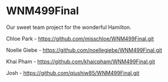 # WNM499Final

Our sweet team project for the wonderful Hamilton. 

Chloe Park - https://github.com/misschloe/WNM499Final.git

Noelle Giebe - https://github.com/noellegiebe/WNM499Final.git

Khai Pham - https://github.com/khaicpham/WNM499Final.git

Josh - https://github.com/qiushiw85/WNM499Final.git